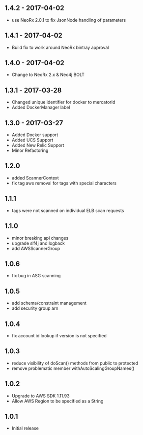 
## 1.4.2 - 2017-04-02
* use NeoRx 2.0.1 to fix JsonNode handling of parameters

## 1.4.1 - 2017-04-02
* Build fix to work around NeoRx bintray approval

## 1.4.0 - 2017-04-02
* Change to NeoRx 2.x & Neo4j BOLT

## 1.3.1 - 2017-03-28
* Changed unique identifier for docker to mercatorId
* Added DockerManager label

## 1.3.0 - 2017-03-27
* Added Docker support
* Added UCS Support
* Added New Relic Support
* Minor Refactoring

## 1.2.0
* added ScannerContext
* fix tag aws removal for tags with special characters

## 1.1.1
* tags were not scanned on individual ELB scan requests

## 1.1.0
* minor breaking api changes
* upgrade slf4j and logback
* add AWSScannerGroup

## 1.0.6
* fix bug in ASG scanning

## 1.0.5
* add schema/constraint management
* add security group arn

## 1.0.4
* fix account id lookup if version is not specified

## 1.0.3
* reduce visibility of  doScan() methods from public to protected
* remove problematic member withAutoScalingGroupNames()

## 1.0.2

* Upgrade to AWS SDK 1.11.93
* Allow AWS Region to be specified as a String

## 1.0.1

* Initial release
